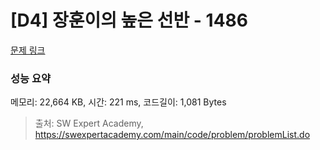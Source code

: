 # [D4] 장훈이의 높은 선반 - 1486 

[문제 링크](https://swexpertacademy.com/main/code/problem/problemDetail.do?contestProbId=AV2b7Yf6ABcBBASw) 

### 성능 요약

메모리: 22,664 KB, 시간: 221 ms, 코드길이: 1,081 Bytes



> 출처: SW Expert Academy, https://swexpertacademy.com/main/code/problem/problemList.do